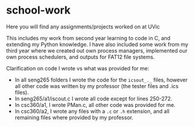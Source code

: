 # school-work
Here you will find any assignments/projects worked on at UVic

This includes my work from second year learning to code in C, and extending my Python knowledge. I have also included some work from my third year where we created out own process managers, implemented our own process schedulers, and outputs for FAT12 file systems.

Clarification on code I wrote vs what was provided for me:
- In all seng265 folders I wrote the code for the `icsout_._` files, however all other code was written by my professor (the tester files and .ics files).
- In seng265/a1/iscout.c I wrote all code except for lines 250-272.
- In csc360/a1, I wrote PMan.c, all other code was provided for me.
- In csc360/a2, I wrote any files with a `.c` or `.h` extension, and all remaining files where provided by my professor.
